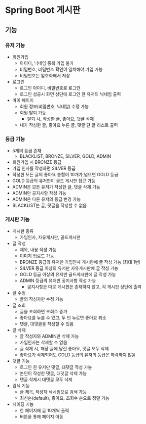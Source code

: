 # Spring Boot 게시판

## 기능

### 유저 기능

- 회원가입
  - 아이디, 닉네임 중복 가입 불가
  - 비밀번호, 비밀번호 확인이 일치해야 가입 가능
  - 비밀번호는 암호화해서 저장
- 로그인
  - 로그인 아이디, 비밀번호로 로그인
  - 로그인 성공시 화면 상단에 로그인 한 유저의 닉네임 출력
- 마이 페이지
  - 회원 정보(비밀번호, 닉네임) 수정 가능
  - 회원 탈퇴 가능
    - 탈퇴 시, 작성한 글, 좋아요, 댓글 삭제
  - 내가 작성한 글, 좋아요 누른 글, 댓글 단 글 리스트 출력

### 등급 기능

- 5개의 등급 존재
  - BLACKLIST, BRONZE, SILVER, GOLD, ADMIN
- 회원가입 시 BRONZE 등급
- 가입 인사를 작성하면 SILVER 등급
- 작성한 모든 글의 좋아요 총합이 10개가 넘으면 GOLD 등급
- GOLD 등급의 유저만이 골드 게시판 접근 가능
- ADMIN은 모든 유저가 작성한 글, 댓글 삭제 가능
- ADMIN만 공지사항 작성 가능
- ADMIN은 다른 유저의 등급 변경 가능
- BLACKLIST는 글, 댓글을 작성할 수 없음

### 게시판 기능

- 게시판 종류
  - 가입인사, 자유게시판, 골드게시판
- 글 작성
  - 제목, 내용 작성 가능
  - 이미지 업로드 가능
  - BRONZE 등급의 유저만 가입인사 게시판에 글 작성 가능 (최대 1번)
  - SILVER 등급 이상의 유저만 자유게시판에 글 작성 가능
  - GOLD 등급 이상의 유저만 골드게시판에 글 작성 가능
  - ADMIN 등급의 유저만 공지사항 작성 가능
    - 공지사항은 따로 게시판은 존재하지 않고, 각 게시판 상단에 출력
- 글 수정
  - 글의 작성자만 수정 가능
- 글 조회
  - 글을 조회하면 조회수 증가
  - 좋아요를 누를 수 있고, 두 번 누르면 좋아요 취소
  - 댓글, 대댓글을 작성할 수 있음
- 글 삭제
  - 글 작성자와 ADMIN만 삭제 가능
  - 가입인사는 삭제할 수 없음
  - 글 삭제 시, 해당 글에 달린 좋아요, 댓글 모두 삭제
  - 좋아요가 삭제되어도 GOLD 등급의 유저의 등급은 하락하지 않음
- 댓글 기능
  - 로그인 한 유저만 댓글, 대댓글 작성 가능
  - 본인이 작성한 댓글, 대댓글 삭제 가능
  - 댓글 삭제시 대댓글 모두 삭제
- 검색 기능
  - 글 제목, 작성자 닉네임으로 검색 가능
  - 최신순(default), 좋아요, 조회수 순으로 정렬 가능
- 페이징 기능
  - 한 페이지에 글 10개씩 출력
  - 버튼을 통해 페이지 이동